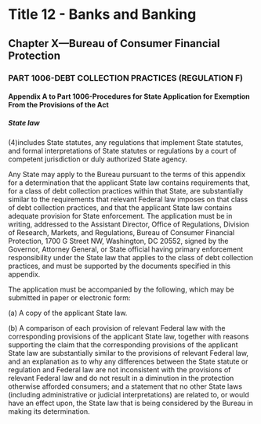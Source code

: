 
# Title 12 - Banks and Banking
## Chapter X—Bureau of Consumer Financial Protection
### PART 1006-DEBT COLLECTION PRACTICES (REGULATION F)
#### Appendix A to Part 1006-Procedures for State Application for Exemption From the Provisions of the Act
##### State law

(4)includes State statutes, any regulations that implement State statutes, and formal interpretations of State statutes or regulations by a court of competent jurisdiction or duly authorized State agency.

Any State may apply to the Bureau pursuant to the terms of this appendix for a determination that the applicant State law contains requirements that, for a class of debt collection practices within that State, are substantially similar to the requirements that relevant Federal law imposes on that class of debt collection practices, and that the applicant State law contains adequate provision for State enforcement. The application must be in writing, addressed to the Assistant Director, Office of Regulations, Division of Research, Markets, and Regulations, Bureau of Consumer Financial Protection, 1700 G Street NW, Washington, DC 20552, signed by the Governor, Attorney General, or State official having primary enforcement responsibility under the State law that applies to the class of debt collection practices, and must be supported by the documents specified in this appendix.

The application must be accompanied by the following, which may be submitted in paper or electronic form:

(a) A copy of the applicant State law.

(b) A comparison of each provision of relevant Federal law with the corresponding provisions of the applicant State law, together with reasons supporting the claim that the corresponding provisions of the applicant State law are substantially similar to the provisions of relevant Federal law, and an explanation as to why any differences between the State statute or regulation and Federal law are not inconsistent with the provisions of relevant Federal law and do not result in a diminution in the protection otherwise afforded consumers; and a statement that no other State laws (including administrative or judicial interpretations) are related to, or would have an effect upon, the State law that is being considered by the Bureau in making its determination.
